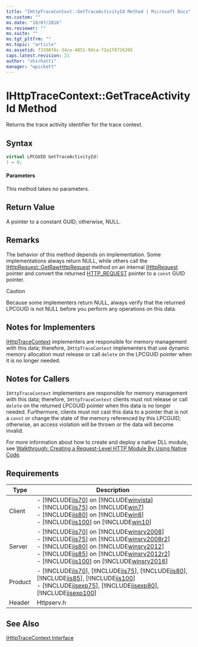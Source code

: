 ```yaml
---
title: "IHttpTraceContext::GetTraceActivityId Method | Microsoft Docs"
ms.custom: ""
ms.date: "10/07/2016"
ms.reviewer: ""
ms.suite: ""
ms.tgt_pltfrm: ""
ms.topic: "article"
ms.assetid: f3398f6c-34ce-4051-9dca-f2a1f8726395
caps.latest.revision: 21
author: "shirhatti"
manager: "wpickett"
---
```

# IHttpTraceContext::GetTraceActivityId Method
Returns the trace activity identifier for the trace context.  
  
## Syntax  
  
```cpp  
virtual LPCGUID GetTraceActivityId(  
) = 0;  
```  
  
#### Parameters  
 This method takes no parameters.  
  
## Return Value  
 A pointer to a constant GUID; otherwise, NULL.  
  
## Remarks  
 The behavior of this method depends on implementation. Some implementations always return NULL, while others call the [IHttpRequest::GetRawHttpRequest](../../../webdevelopment-reference\native-code-api\webdev-native-api-reference/ihttprequest-getrawhttprequest-method.md) method on an internal [IHttpRequest](../../../webdevelopment-reference\native-code-api\webdev-native-api-reference/ihttprequest-interface.md) pointer and convert the returned [HTTP_REQUEST](http://go.microsoft.com/fwlink/?LinkId=56010) pointer to a `const` GUID pointer.  
  
> [!CAUTION]
>  Because some implementers return NULL, always verify that the returned LPCGUID is not NULL before you perform any operations on this data.  
  
## Notes for Implementers  
 [IHttpTraceContext](../../../webdevelopment-reference\native-code-api\webdev-native-api-reference/ihttptracecontext-interface.md) implementers are responsible for memory management with this data; therefore, `IHttpTraceContext` implementers that use dynamic memory allocation must release or call `delete` on the LPCGUID pointer when it is no longer needed.  
  
## Notes for Callers  
 `IHttpTraceContext` implementers are responsible for memory management with this data; therefore, `IHttpTraceContext` clients must not release or call `delete` on the returned LPCGUID pointer when this data is no longer needed. Furthermore, clients must not cast this data to a pointer that is not a `const` or change the state of the memory referenced by this LPCGUID; otherwise, an access violation will be thrown or the data will become invalid.  
  
 For more information about how to create and deploy a native DLL module, see [Walkthrough: Creating a Request-Level HTTP Module By Using Native Code](../../../webdevelopment-reference\native-code-development-overview\native-code-dev-overview/walkthrough-creating-a-request-level-http-module-by-using-native-code.md).  
  
## Requirements  
  
|Type|Description|  
|----------|-----------------|  
|Client|-   [!INCLUDE[iis70](../../../wmi-provider/includes/iis70-md.md)] on [!INCLUDE[winvista](../../../wmi-provider/includes/winvista-md.md)]<br />-   [!INCLUDE[iis75](../../../wmi-provider/includes/iis75-md.md)] on [!INCLUDE[win7](../../../wmi-provider/includes/win7-md.md)]<br />-   [!INCLUDE[iis80](../../../wmi-provider/includes/iis80-md.md)] on [!INCLUDE[win8](../../../wmi-provider/includes/win8-md.md)]<br />-   [!INCLUDE[iis100](../../../wmi-provider/includes/iis100-md.md)] on [!INCLUDE[win10](../../../wmi-provider/includes/win10-md.md)]|  
|Server|-   [!INCLUDE[iis70](../../../wmi-provider/includes/iis70-md.md)] on [!INCLUDE[winsrv2008](../../../wmi-provider/includes/winsrv2008-md.md)]<br />-   [!INCLUDE[iis75](../../../wmi-provider/includes/iis75-md.md)] on [!INCLUDE[winsrv2008r2](../../../wmi-provider/includes/winsrv2008r2-md.md)]<br />-   [!INCLUDE[iis80](../../../wmi-provider/includes/iis80-md.md)] on [!INCLUDE[winsrv2012](../../../wmi-provider/includes/winsrv2012-md.md)]<br />-   [!INCLUDE[iis85](../../../wmi-provider/includes/iis85-md.md)] on [!INCLUDE[winsrv2012r2](../../../wmi-provider/includes/winsrv2012r2-md.md)]<br />-   [!INCLUDE[iis100](../../../wmi-provider/includes/iis100-md.md)] on [!INCLUDE[winsrv2016](../../../wmi-provider/includes/winsrv2016-md.md)]|  
|Product|-   [!INCLUDE[iis70](../../../wmi-provider/includes/iis70-md.md)], [!INCLUDE[iis75](../../../wmi-provider/includes/iis75-md.md)], [!INCLUDE[iis80](../../../wmi-provider/includes/iis80-md.md)], [!INCLUDE[iis85](../../../wmi-provider/includes/iis85-md.md)], [!INCLUDE[iis100](../../../wmi-provider/includes/iis100-md.md)]<br />-   [!INCLUDE[iisexp75](../../../webdevelopment-reference\native-code-api\webdev-native-api-reference/includes/iisexp75-md.md)], [!INCLUDE[iisexp80](../../../webdevelopment-reference\native-code-api\webdev-native-api-reference/includes/iisexp80-md.md)], [!INCLUDE[iisexp100](../../../webdevelopment-reference\native-code-api\webdev-native-api-reference/includes/iisexp100-md.md)]|  
|Header|Httpserv.h|  
  
## See Also  
 [IHttpTraceContext Interface](../../../webdevelopment-reference\native-code-api\webdev-native-api-reference/ihttptracecontext-interface.md)